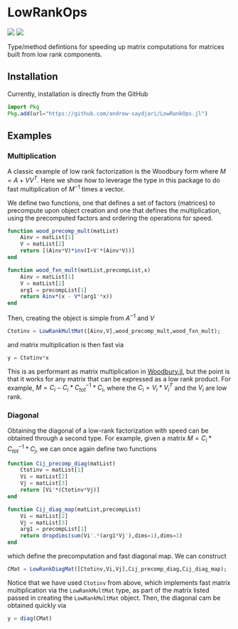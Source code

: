# LowRankOps

[![][action-img]][action-url]
[![][codecov-img]][codecov-url]

Type/method defintions for speeding up matrix computations for matrices built from low rank components.

## Installation

Currently, installation is directly from the GitHub

```julia
import Pkg
Pkg.add(url="https://github.com/andrew-saydjari/LowRankOps.jl")
```

## Examples

### Multiplication

A classic example of low rank factorization is the Woodbury form where $M = A + VV^T$. Here we show how to leverage the type in this package to do fast multiplication of $M^{-1}$ times a vector.

We define two functions, one that defines a set of factors (matrices) to precompute upon object creation and one that defines the multiplication, using the precomputed factors and ordering the operations for speed.

```julia
function wood_precomp_mult(matList)
    Ainv = matList[1]
    V = matList[2]
    return [(Ainv*V)*inv(I+V'*(Ainv*V))]
end

function wood_fxn_mult(matList,precompList,x)
    Ainv = matList[1]
    V = matList[2]
    arg1 = precompList[1]
    return Ainv*(x - V*(arg1'*x))
end
```

Then, creating the object is simple from $A^{-1}$ and $V$ 

```julia
Ctotinv = LowRankMultMat([Ainv,V],wood_precomp_mult,wood_fxn_mult);
```

and matrix multiplication is then fast via

```julia
y = Ctotinv*x
```

This is as performant as matrix multiplication in [Woodbury.jl](https://github.com/timholy/WoodburyMatrices.jl), but the point is that it works for any matrix that can be expressed as a low rank product. For example, $M = C_i - C_i * C^{-1}_{tot} * C_i$, where the $C_i = V_i * V_i^{T}$ and the $V_i$ are low rank.

### Diagonal

Obtaining the diagonal of a low-rank factorization with speed can be obtained through a second type. For example, given a matrix $M = C_i * C^{-1}_{tot} * C_j$, we can once again define two functions

```julia
function Cij_precomp_diag(matList)
    Ctotinv = matList[1]
    Vi = matList[2]
    Vj = matList[3]
    return [Vi'*(Ctotinv*Vj)]
end

function Cij_diag_map(matList,precompList)
    Vi = matList[2]
    Vj = matList[3]
    arg1 = precompList[1]
    return dropdims(sum(Vi'.*(arg1*Vj'),dims=1),dims=1)
end
```

which define the precomputation and fast diagonal map. We can construct 

```julia
CMat = LowRankDiagMat([Ctotinv,Vi,Vj],Cij_precomp_diag,Cij_diag_map);
```

Notice that we have used `Ctotinv` from above, which implements fast matrix multiplication via the `LowRankMultMat` type, as part of the matrix listed passed in creating the `LowRankMultMat` object. Then, the diagonal cam be obtained quickly via

```julia
y = diag(CMat)
```

<img width="0" src="https://visitor-badge.glitch.me/badge?page_id=andrew-saydjari.LowRankOps.jl" />

<!-- URLS -->
[action-img]: https://github.com/andrew-saydjari/LowRankOps.jl/workflows/CI/badge.svg
[action-url]: https://github.com/andrew-saydjari/LowRankOps.jl/actions

[codecov-img]: https://codecov.io/github/andrew-saydjari/LowRankOps.jl/coverage.svg?branch=main
[codecov-url]: https://codecov.io/github/andrew-saydjari/LowRankOps.jl?branch=main
